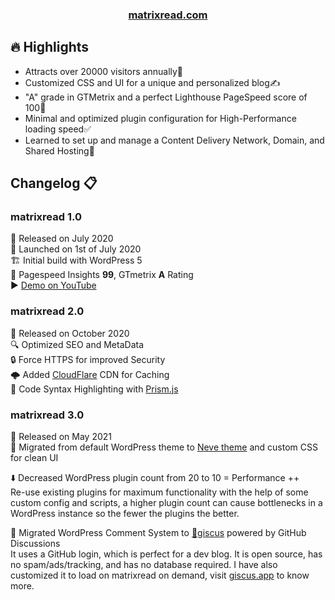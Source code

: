 <h3 align="center">
<a href="https://matrixread.com/">matrixread.com</a>
</h3>

## 🔥 Highlights

- Attracts over 20000 visitors annually🚀
- Customized CSS and UI for a unique and personalized blog✍️
- "A" grade in GTMetrix and a perfect Lighthouse PageSpeed score of 100💯
- Minimal and optimized plugin configuration for High-Performance loading speed✅
- Learned to set up and manage a Content Delivery Network, Domain, and Shared Hosting📖

## Changelog 📋

### matrixread 1.0

📅 Released on July 2020  
🚀 Launched on 1st of July 2020  
🏗️ Initial build with WordPress 5  
💯 Pagespeed Insights **99**, GTmetrix **A** Rating  
▶️ [Demo on YouTube](https://www.youtube.com/watch?v=lnvsuNZURR0)

### matrixread 2.0

📅 Released on October 2020  
🔍 Optimized SEO and MetaData    
🔒 Force HTTPS for improved Security  
🌩️ Added [CloudFlare](https://www.cloudflare.com) CDN for Caching  
🌈 Code Syntax Highlighting with [Prism.js](https://prismjs.com/)

### matrixread 3.0

📅 Released on May 2021  
🎨 Migrated from default WordPress theme to [Neve theme](https://wordpress.org/themes/neve/) and custom CSS for clean UI  

⬇️ Decreased WordPress plugin count from 20 to 10 = Performance ++  
Re-use existing plugins for maximum functionality with the help of some custom config and scripts, a higher plugin count can cause bottlenecks in a WordPress instance so the fewer the plugins the better.  

💭 Migrated WordPress Comment System to [💎giscus](https://giscus.app/) powered by GitHub Discussions  
It uses a GitHub login, which is perfect for a dev blog. It is open source, has no spam/ads/tracking, and has no database required. 
I have also customized it to load on matrixread on demand, visit [giscus.app](https://giscus.app/) to know more.
